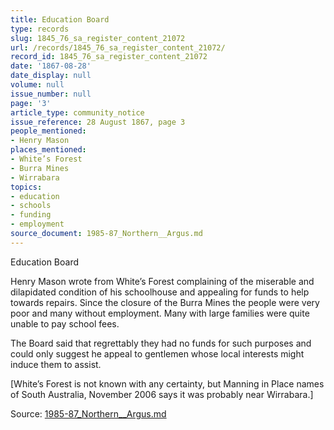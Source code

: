 ```yaml
---
title: Education Board
type: records
slug: 1845_76_sa_register_content_21072
url: /records/1845_76_sa_register_content_21072/
record_id: 1845_76_sa_register_content_21072
date: '1867-08-28'
date_display: null
volume: null
issue_number: null
page: '3'
article_type: community_notice
issue_reference: 28 August 1867, page 3
people_mentioned:
- Henry Mason
places_mentioned:
- White’s Forest
- Burra Mines
- Wirrabara
topics:
- education
- schools
- funding
- employment
source_document: 1985-87_Northern__Argus.md
---
```


Education Board

Henry Mason wrote from White’s Forest complaining of the miserable and dilapidated condition of his schoolhouse and appealing for funds to help towards repairs.  Since the closure of the Burra Mines the people were very poor and many without employment.  Many with large families were quite unable to pay school fees.

The Board said that regrettably they had no funds for such purposes and could only suggest he appeal to gentlemen whose local interests might induce them to assist.

[White’s Forest is not known with any certainty, but Manning in Place names of South Australia, November 2006 says it was probably near Wirrabara.]

Source: [1985-87_Northern__Argus.md](/downloads/markdown/1985-87_Northern__Argus.md)

